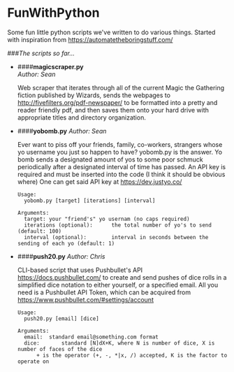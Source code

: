 # FunWithPython
Some fun little python scripts we've written to do various things. Started with inspiration from https://automatetheboringstuff.com/

###*The scripts so far...*

+ ####**magicscraper.py**  
  *Author: Sean*

  Web scraper that iterates through all of the current Magic the Gathering fiction published by Wizards, sends the webpages to http://fivefilters.org/pdf-newspaper/ to be formatted into a pretty and reader friendly pdf, and then saves them onto your hard drive with appropriate titles and directory organization.

+ ####**yobomb.py**
  *Author: Sean*

  Ever want to piss off your friends, family, co-workers, strangers whose yo username you just so happen to have?
  yobomb.py is the answer. Yo bomb sends a designated amount of yos to some poor schmuck periodically after a designated interval of 
  time has passed. 
  An API key is required and must be inserted into the code (I think it should be obvious where)
  One can get said API key at https://dev.justyo.co/
  ```
  Usage:
    yobomb.py [target] [iterations] [interval]

  Arguments:
    target:	your "friend's" yo usernam (no caps required)
    iterations (optional):		the total number of yo's to send (default: 100)
    interval (optional):		interval in seconds between the sending of each yo (default: 1)
  
  ```
  
+ ####**push20.py**
  *Author: Chris*

  CLI-based script that uses Pushbullet's API https://docs.pushbullet.com/ to create and send
  pushes of dice rolls in a simplified dice notation to either yourself, or a specified email.
  All you need is a Pushbullet API Token, which can be acquired from https://www.pushbullet.com/#settings/account
  ```
  Usage:
    push20.py [email] [dice]

  Arguments:
    email:	standard email@something.com format
    dice:		standard [N]dX+K, where N is number of dice, X is number of faces of the dice
  		+ is the operator (+, -, *|x, /) accepted, K is the factor to operate on 
  
  ```
